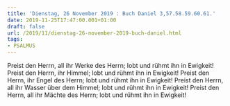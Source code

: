 ```yaml
---
title: 'Dienstag, 26 November 2019 : Buch Daniel 3,57.58.59.60.61.'
date: 2019-11-25T17:47:00.001+01:00
draft: false
url: /2019/11/dienstag-26-november-2019-buch-daniel.html
tags: 
- PSALMUS
---
```


Preist den Herrn, all ihr Werke des Herrn; lobt und rühmt ihn in Ewigkeit! Preist den Herrn, ihr Himmel; lobt und rühmt ihn in Ewigkeit! Preist den Herrn, ihr Engel des Herrn; lobt und rühmt ihn in Ewigkeit! Preist den Herrn, all ihr Wasser über dem Himmel; lobt und rühmt ihn in Ewigkeit! Preist den Herrn, all ihr Mächte des Herrn; lobt und rühmt ihn in Ewigkeit!